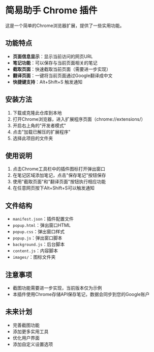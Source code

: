 # 简易助手 Chrome 插件

这是一个简单的Chrome浏览器扩展，提供了一些实用功能。

## 功能特点

- **页面信息显示**：显示当前访问的网页URL
- **笔记功能**：可以保存与当前页面相关的笔记
- **截取页面**：快速截取当前页面（需要进一步实现）
- **翻译页面**：一键将当前页面通过Google翻译成中文
- **快捷键支持**：Alt+Shift+S 触发通知

## 安装方法

1. 下载或克隆此仓库到本地
2. 打开Chrome浏览器，进入扩展程序页面（chrome://extensions/）
3. 开启右上角的"开发者模式"
4. 点击"加载已解压的扩展程序"
5. 选择此项目的文件夹

## 使用说明

1. 点击Chrome工具栏中的插件图标打开弹出窗口
2. 在笔记区域添加笔记，点击"保存笔记"按钮保存
3. 使用"截取页面"和"翻译页面"按钮执行相应功能
4. 在任意网页按下Alt+Shift+S可以触发通知

## 文件结构

- `manifest.json`：插件配置文件
- `popup.html`：弹出窗口HTML
- `popup.css`：弹出窗口样式
- `popup.js`：弹出窗口脚本
- `background.js`：后台脚本
- `content.js`：内容脚本
- `images/`：图标文件夹

## 注意事项

- 截图功能需要进一步实现，当前版本仅为示例
- 本插件使用Chrome存储API保存笔记，数据会同步到您的Google账户

## 未来计划

- 完善截图功能
- 添加更多实用工具
- 优化用户界面
- 添加自定义设置选项

